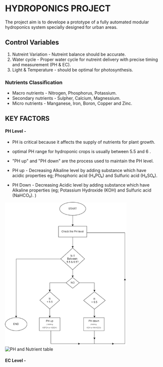 # HYDROPONICS PROJECT

The project aim is to develope a prototype of a fully automated modular hydroponics system specially designed for urban areas.



## Control Variables


1. Nutreint Variation - Nutreint balance should be accurate.
2. Water cycle - Proper water cycle for nutreint delivery with precise timing and measurement (PH & EC).
3. Light & Temperature - should be optimal for photosynthesis.


### Nutrients Classification
- Macro nutrients - Nitrogen, Phosphorus, Potassium.
- Secondary nutrients - Sulpher, Calcium, Magnessium.
- Micro nutrients -  Manganese, Iron, Boron, Copper and Zinc.

## KEY FACTORS

#### PH Level -
-  PH is critical because it affects the supply of nutrients for plant growth.
- optimal PH range for hydroponic crops is usually between 5.5 and 6 .
- "PH up" and "PH down" are the process used to maintain the PH level.
- PH up - Decreasing Alkaline level by adding substance which have acidic properties
eg; Phosphoric acid (H₃PO₄) and Sulfuric acid (H₂SO₄). 

- PH Down - Decreasing Acidic level by adding substance which have Alkaline properties
(eg; Potassium Hydroxide (KOH) and Sulfuric acid (NaHCO₃). )
        

<img src="https://github.com/sebinmpn/Home/blob/main/Hydroponics/Assets/PH%20level.drawio.png" alt="PH flowchart" width="400"/>
<img src="https://hydrohowto.com/wp-content/uploads/2020/11/ph-hydroponics-solution-nutrient-availability.gif" alt="PH and Nutrient table" width="500"/>

#### EC Level -

